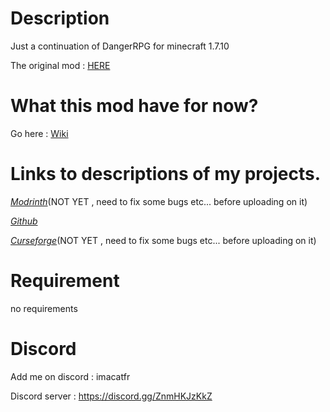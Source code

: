 # Description

Just a continuation of DangerRPG for minecraft 1.7.10

The original mod : [HERE](https://legacy.curseforge.com/minecraft/mc-mods/dangerrpg)

# What this mod have for now?

Go here : [Wiki](https://github.com/quentin452/DangerRPG-Continuation/wiki)

# Links to descriptions of my projects.

[*Modrinth*]()(NOT YET , need to fix some bugs etc... before uploading on it)

[*Github*](https://github.com/quentin452/DangerRPG-Continuation)

[*Curseforge*]()(NOT YET , need to fix some bugs etc... before uploading on it)

# Requirement

no requirements

# Discord

Add me on discord : imacatfr

Discord server : https://discord.gg/ZnmHKJzKkZ
